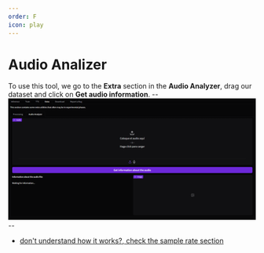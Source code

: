 ```yaml
---
order: F
icon: play
---
```


# Audio Analizer

To use this tool, we go to the **Extra** section in the **Audio Analyzer**, drag our dataset and click on **Get audio information**.
--![](/assets/Audio_Analyzer.png)--

- [don't understand how it works?, check the sample rate section](/create-datasets\Sample-Rate.md)